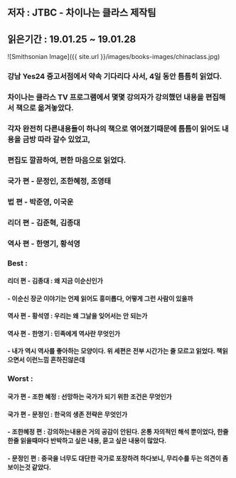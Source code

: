 ## 저자 : JTBC - 차이나는 클라스 제작팀

## 읽은기간 : 19.01.25 ~ 19.01.28

![Smithsonian Image]({{ site.url }}/images/books-images/chinaclass.jpg)

### 강남 Yes24 중고서점에서 약속 기다리다 사서, 4일 동안 틈틈히 읽었다.

### 차이나는 클라스 TV 프로그램에서 몇몇 강의자가 강의했던 내용을 편집해서 책으로 옮겨놓았다.

### 각자 완전히 다른내용들이 하나의 책으로 엮어졌기때문에 틈틈이 읽어도 내용을 금방 따라 갈수 있었고,

### 편집도 깔끔하여, 편한 마음으로 읽었다.

### 국가 편 - 문정인, 조한혜정, 조영태

### 법 편 - 박준영, 이국운

### 리더 편 - 김준혁, 김종대

### 역사 편 - 한명기, 황석영

### Best :

#### 리더 편 - 김종대 : 왜 지금 이순신인가
#### - 이순신 장군 이야기는 언제 읽어도 흥미롭다, 어떻게 그런 사람이 있을까
#### 역사 편 - 황석영 : 우리는 왜 그날을 잊어서는 안 되는가
#### 역사 편 - 한명기 : 민족에게 역사란 무엇인가
#### - 내가 역시 역사를 좋아하는 모양이다. 위 세편은 전부 시간가는 줄 모르고 읽었다. 책읽으면서 이런느낌 흔하진않은데

### Worst :

#### 국가 편 - 조한 혜정 : 선망하는 국가가 되기 위한 조건은 무엇인가
#### 국가 편  - 문정인 : 한국의 생존 전략은 무엇인가
#### - 조한혜정 편 :  강의하는내용은 거의 공감이 안된다. 온통 자의적인 해석 뿐이었다, 한줄한줄 읽을때마다 반박하고 싶은 내용, 묻고 싶은 내용이 많았다.
#### - 문정인 편 : 중국을 너무도 대단한 국가로 포장하려 하다보니, 무리수를 두는 의견이 좀 보이는것 같았다.